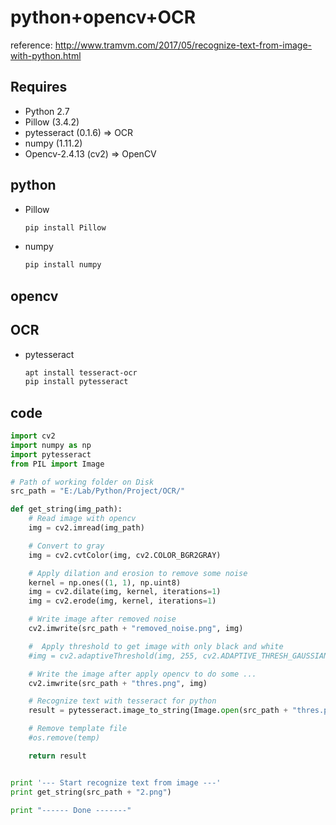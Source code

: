 # python+opencv+OCR

reference: <http://www.tramvm.com/2017/05/recognize-text-from-image-with-python.html>

## Requires

* Python 2.7
* Pillow (3.4.2)
* pytesseract (0.1.6) => OCR
* numpy (1.11.2)
* Opencv-2.4.13 (cv2) => OpenCV

## python

* Pillow
    ```bash
    pip install Pillow
    ```
* numpy
    ```bash
    pip install numpy
    ```

## opencv

## OCR

* pytesseract
    ```bash
    apt install tesseract-ocr
    pip install pytesseract
    ```

## code

```python
import cv2
import numpy as np
import pytesseract
from PIL import Image

# Path of working folder on Disk
src_path = "E:/Lab/Python/Project/OCR/"

def get_string(img_path):
    # Read image with opencv
    img = cv2.imread(img_path)

    # Convert to gray
    img = cv2.cvtColor(img, cv2.COLOR_BGR2GRAY)

    # Apply dilation and erosion to remove some noise
    kernel = np.ones((1, 1), np.uint8)
    img = cv2.dilate(img, kernel, iterations=1)
    img = cv2.erode(img, kernel, iterations=1)

    # Write image after removed noise
    cv2.imwrite(src_path + "removed_noise.png", img)

    #  Apply threshold to get image with only black and white
    #img = cv2.adaptiveThreshold(img, 255, cv2.ADAPTIVE_THRESH_GAUSSIAN_C, cv2.THRESH_BINARY, 31, 2)

    # Write the image after apply opencv to do some ...
    cv2.imwrite(src_path + "thres.png", img)

    # Recognize text with tesseract for python
    result = pytesseract.image_to_string(Image.open(src_path + "thres.png"))

    # Remove template file
    #os.remove(temp)

    return result


print '--- Start recognize text from image ---'
print get_string(src_path + "2.png")

print "------ Done -------"
```